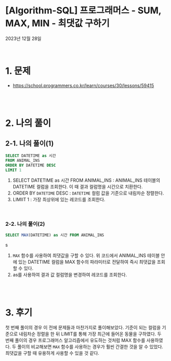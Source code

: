 # [Algorithm-SQL] 프로그래머스 - SUM, MAX, MIN - 최댓값 구하기

2023년 12월 28일

<br>

# 1. 문제

- https://school.programmers.co.kr/learn/courses/30/lessons/59415

<br>
<br>

# 2. 나의 풀이

## 2-1. 나의 풀이(1)

```sql
SELECT DATETIME as 시간
FROM ANIMAL_INS
ORDER BY DATETIME DESC
LIMIT 1
```

1. SELECT DATETIME as 시간 FROM ANIMAL_INS : ANIMAL_INS 테이블의 DATETIME 컬럼을 조회한다. 이 때 결과 컬럼명을 시간으로 치환한다.
2. ORDER BY `DATETIME` DESC : `DATETIME` 컬럼 값을 기준으로 내림차순 정렬한다.
3. LIMIIT 1 : 가장 최상위에 있는 레코드를 조회한다.

<br>

### 2-2. 나의 풀이(2)

```sql
SELECT MAX(DATETIME) as 시간 FROM ANIMAL_INS
```

s

1. `MAX` 함수를 사용하여 최댓값을 구할 수 있다. 위 코드에서 ANIMAL_INS 테이블 안에 있는 DATETIME 컬럼을 MAX 함수의 파라미터로 전달하여 즉시 최댓값을 조회할 수 있다.
2. as를 사용하여 결과 값 컬럼명을 변경하여 레코드를 조회한다.

<br>
<br>

# 3. 후기

첫 번째 풀이의 경우 이 전에 문제들과 마찬가지로 풀이해보았다. 기준이 되는 컬럼을 기준으로 내림차순 정렬을 한 뒤 LIMIT를 통해 가장 최근에 들어온 동물을 구하였다. 두 번째 풀이의 경우 프로그래머스 알고리즘에서 유도하는 것처럼 MAX 함수를 사용하였다. 두 풀이의 비교해보면 `MAX` 함수를 사용하는 경우가 훨씬 간결한 것을 알 수 있었다. 최댓값을 구할 때 유용하게 사용할 수 있을 것 같다.

<br>
